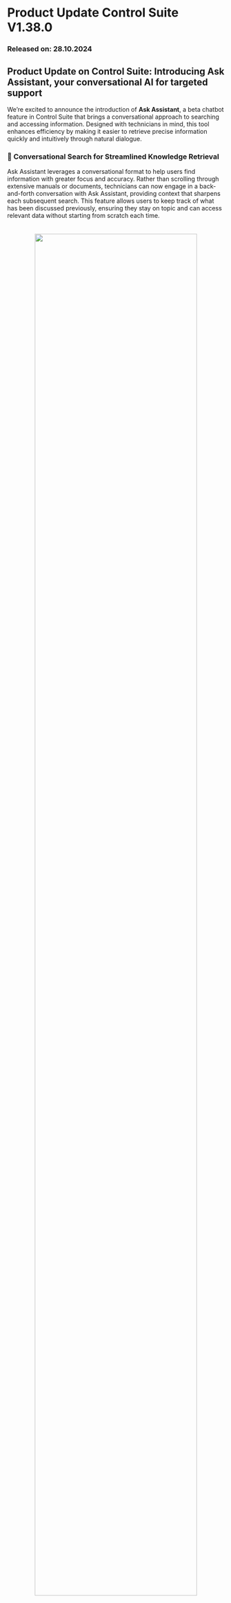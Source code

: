 # Product Update Control Suite V1.38.0

### Released on: 28.10.2024

## Product Update on Control Suite: Introducing Ask Assistant, your conversational AI for targeted support

We’re excited to announce the introduction of **Ask Assistant**, a beta chatbot feature in Control Suite that brings a conversational approach to searching and accessing information. Designed with technicians in mind, this tool enhances efficiency by making it easier to retrieve precise information quickly and intuitively through natural dialogue.

### 💬 Conversational Search for Streamlined Knowledge Retrieval

Ask Assistant leverages a conversational format to help users find information with greater focus and accuracy. Rather than scrolling through extensive manuals or documents, technicians can now engage in a back-and-forth conversation with Ask Assistant, providing context that sharpens each subsequent search. This feature allows users to keep track of what has been discussed previously, ensuring they stay on topic and can access relevant data without starting from scratch each time.

<p align="center" style="padding: 20px;"><img src="https://i.imgur.com/JxYQFN7.gif" width="90%"></p>

### 🔍 Efficient, Contextual, and Targeted Results

By retaining conversational context, Ask Assistant refines its responses based on what has been mentioned earlier in the conversation. This targeted approach to knowledge retrieval helps technicians zero in on the exact information they need, even in complex diagnostic or troubleshooting scenarios. With Ask Assistant, users save time and effort, enhancing productivity in fast-paced environments where accurate information is critical.

<p align="center"  style="padding: 20px;"><img src="https://i.imgur.com/9Kr9l8t.gif" width="90%"></p>

### 🚀 More Skills Coming Soon

While currently focused on facilitating efficient search capabilities, Ask Assistant will soon expand its features. Upcoming versions will include additional skills such as **Troubleshooting** for step-by-step diagnostic guidance, **Email Writing** to streamline communication, and **Report Generation** to simplify documentation of completed tasks. These enhancements will further empower technicians by offering a suite of real-time support tools, driving efficiency, accuracy, and communication within the Control Suite environment.

With Ask Assistant, Control Suite is bringing a more interactive, intuitive, and efficient support experience to your fingertips. Start your conversation today and discover a smarter way to access the knowledge you need.